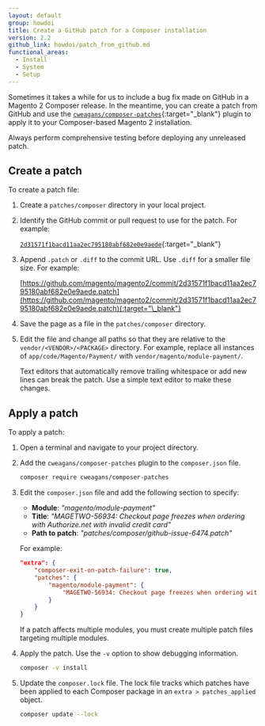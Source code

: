 ```yaml
---
layout: default
group: howdoi
title: Create a GitHub patch for a Composer installation
version: 2.2
github_link: howdoi/patch_from_github.md
functional_areas:
  - Install
  - System
  - Setup
---
```


Sometimes it takes a while for us to include a bug fix made on GitHub in a Magento 2 Composer release. In the meantime, you can create a patch from GitHub and use the [`cweagans/composer-patches`](https://github.com/cweagans/composer-patches/){:target="\_blank"} plugin to apply it to your Composer-based Magento 2 installation.

<div class="bs-callout bs-callout-warning" markdown="1">
Always perform comprehensive testing before deploying any unreleased patch.
</div>

## Create a patch

To create a patch file:

1. Create a `patches/composer` directory in your local project.

1. Identify the GitHub commit or pull request to use for the patch. For example:

   [`2d31571f1bacd11aa2ec795180abf682e0e9aede`](https://github.com/magento/magento2/commit/2d31571f1bacd11aa2ec795180abf682e0e9aede){:target="\_blank"}

1. Append `.patch` or `.diff` to the commit URL. Use `.diff` for a smaller file size. For example:

   [https://github.com/magento/magento2/commit/2d31571f1bacd11aa2ec795180abf682e0e9aede.patch](https://github.com/magento/magento2/commit/2d31571f1bacd11aa2ec795180abf682e0e9aede.patch){:target="\_blank"}

1. Save the page as a file in the `patches/composer` directory.

1. Edit the file and change all paths so that they are relative to the `vendor/<VENDOR>/<PACKAGE>` directory. For example, replace all instances of `app/code/Magento/Payment/` with `vendor/magento/module-payment/`.

    <div class="bs-callout bs-callout-warning" markdown="1">
    Text editors that automatically remove trailing whitespace or add new lines can break the patch. Use a simple text editor to make these changes.
    </div>

## Apply a patch

To apply a patch:

1. Open a terminal and navigate to your project directory.

1. Add the `cweagans/composer-patches` plugin to the `composer.json` file.

   ```bash
   composer require cweagans/composer-patches
   ```

1. Edit the `composer.json` file and add the following section to specify:

    - **Module**: _"magento/module-payment"_
    - **Title**: _"MAGETWO-56934: Checkout page freezes when ordering with Authorize.net with invalid credit card"_
    - **Path to patch**: _"patches/composer/github-issue-6474.patch"_

    For example:

    ```json
    "extra": {
        "composer-exit-on-patch-failure": true,
        "patches": {
            "magento/module-payment": {
                "MAGETWO-56934: Checkout page freezes when ordering with Authorize.net with invalid credit card": "patches/composer/github-issue-6474.patch"
            }
        }
    }
    ```

    <div class="bs-callout bs-callout-info" markdown="1">
    If a patch affects multiple modules, you must create multiple patch files targeting multiple modules.
    </div>

1. Apply the patch. Use the `-v` option to show debugging information.

   ```bash
   composer -v install
   ```

1. Update the `composer.lock` file. The lock file tracks which patches have been applied to each Composer package in an `extra > patches_applied` object.

   ```bash
   composer update --lock
   ```
